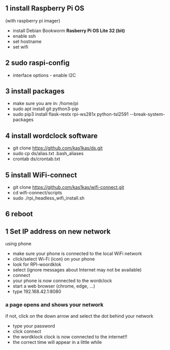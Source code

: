 ## 1 install Raspberry Pi OS
(with raspberry pi imager)
- install Debian Bookworm **Rasberry Pi OS Lite 32 (bit)**
- enable ssh
- set hostname
- set wifi
## 2 sudo raspi-config
- interface options - enable I2C
## 3 install packages
- make sure you are in: /home/pi
- sudo apt install git python3-pip
- sudo pip3 install flask-restx rpi-ws281x python-tsl2591 --break-system-packages
## 4 install wordclock software
- git clone https://github.com/kas1kas/ds.git
- sudo cp ds/alias.txt .bash_aliases
- crontab ds/crontab.txt
## 5 install WiFi-connect
- git clone https://github.com/kas1kas/wifi-connect.git
- cd wifi-connect/scripts
- sudo ./rpi_headless_wifi_install.sh
## 6 reboot

## 1 Set IP address on new network
using phone
- make sure your phone is connected to the local WiFi network
- click/select Wi-Fi (icon) on your phone
- look for RPI-woordklok
- select (ignore messages about Internet may not be available)
- connect
- your phone is now connected to the wordclock
- start a web browser (chrome, edge, ...)
- type 192.168.42.1:8080
### a page opens and shows your network
if not, click on the down arrow and select the dot behind your network
- type your password
- click connect
- the wordklock clock is now connected to the internet!!
- the correct time will appear in a little while


